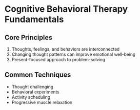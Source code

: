 # Cognitive Behavioral Therapy Fundamentals

## Core Principles
1. Thoughts, feelings, and behaviors are interconnected
2. Changing thought patterns can improve emotional well-being
3. Present-focused approach to problem-solving

## Common Techniques
- Thought challenging
- Behavioral experiments
- Activity scheduling
- Progressive muscle relaxation